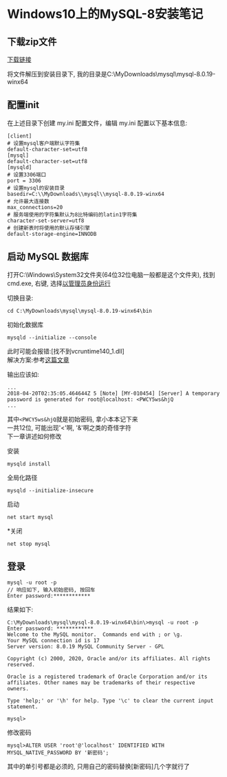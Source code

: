 
# Windows10上的MySQL-8安装笔记

## 下载zip文件

[下载链接](https://dev.mysql.com/downloads/mysql/)

将文件解压到安装目录下, 我的目录是C:\MyDownloads\mysql\mysql-8.0.19-winx64

## 配置init

在上述目录下创建 my.ini 配置文件，编辑 my.ini 配置以下基本信息:

    [client]
    # 设置mysql客户端默认字符集
    default-character-set=utf8
    [mysql]
    default-character-set=utf8
    [mysqld]
    # 设置3306端口
    port = 3306
    # 设置mysql的安装目录
    basedir=C:\\MyDownloads\\mysql\\mysql-8.0.19-winx64
    # 允许最大连接数
    max_connections=20
    # 服务端使用的字符集默认为8比特编码的latin1字符集
    character-set-server=utf8
    # 创建新表时将使用的默认存储引擎
    default-storage-engine=INNODB

## 启动 MySQL 数据库

打开C:\Windows\System32文件夹(64位32位电脑一般都是这个文件夹), 找到cmd.exe, 右键, 选择[以管理员身份运行](一定要以管理员身份进!)

切换目录:

    cd C:\MyDownloads\mysql\mysql-8.0.19-winx64\bin

初始化数据库

    mysqld --initialize --console

此时可能会报错:[找不到vcruntime140_1.dll]  
解决方案:参考[这篇文章](https://blog.csdn.net/qq_42365534/article/details/102847013)

输出应该如:

    ...
    2018-04-20T02:35:05.464644Z 5 [Note] [MY-010454] [Server] A temporary password is generated for root@localhost: <PWCY5ws&hjQ
    ...

其中```<PWCY5ws&hjQ```就是初始密码, 拿小本本记下来  
一共12位, 可能出现'<'啊, '&'啊之类的奇怪字符  
下一章讲述如何修改  

安装

    mysqld install

全局化路径

    mysqld --initialize-insecure

启动

    net start mysql

*关闭

    net stop mysql

## 登录

    mysql -u root -p
    // 响应如下, 输入初始密码, 按回车
    Enter password:************

结果如下:

    C:\MyDownloads\mysql\mysql-8.0.19-winx64\bin\>mysql -u root -p
    Enter password: ************
    Welcome to the MySQL monitor.  Commands end with ; or \g.
    Your MySQL connection id is 17
    Server version: 8.0.19 MySQL Community Server - GPL

    Copyright (c) 2000, 2020, Oracle and/or its affiliates. All rights reserved.

    Oracle is a registered trademark of Oracle Corporation and/or its
    affiliates. Other names may be trademarks of their respective
    owners.

    Type 'help;' or '\h' for help. Type '\c' to clear the current input statement.

    mysql>

修改密码

    mysql>ALTER USER 'root'@'localhost' IDENTIFIED WITH MYSQL_NATIVE_PASSWORD BY '新密码';

其中的单引号都是必须的, 只用自己的密码替换[新密码]几个字就行了  
